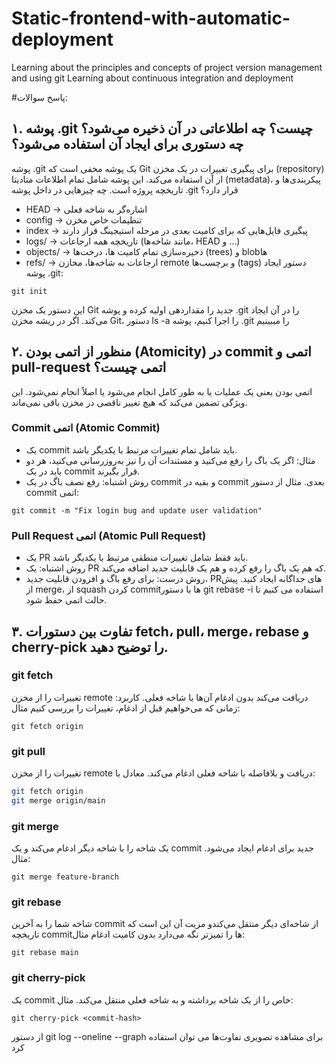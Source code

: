 # Static-frontend-with-automatic-deployment
Learning about the principles and concepts of project version management and using git Learning about continuous integration and deployment 

#پاسخ سوالات: 

## ۱. پوشه .git چیست؟ چه اطلاعاتی در آن ذخیره می‌شود؟ چه دستوری برای ایجاد آن استفاده می‌شود؟
پوشه .git یک پوشه مخفی است که Git برای پیگیری تغییرات در یک مخزن (repository) از آن استفاده می‌کند. این پوشه شامل تمام اطلاعات متادیتا (metadata)، پیکربندی‌ها و تاریخچه پروژه است.
چه چیزهایی در داخل پوشه .git قرار دارد؟
- HEAD → اشاره‌گر به شاخه فعلی
- config → تنظیمات خاص مخزن
- index → پیگیری فایل‌هایی که برای کامیت بعدی در مرحله استیجینگ قرار دارند
- logs/ → تاریخچه همه ارجاعات (مانند شاخه‌ها، HEAD و ...)
- objects/ → ذخیره‌سازی تمام کامیت ها، درخت‌ها (trees) و blobها
- refs/ → ارجاعات به شاخه‌ها، مخازن remote و برچسب‌ها (tags)
دستور ایجاد پوشه .git:

```
git init
```

این دستور یک مخزن Git جدید را مقداردهی اولیه کرده و پوشه .git را در آن ایجاد می‌کند.
اگر در ریشه مخزن Git، دستور ls -a را اجرا کنیم، پوشه .git را میبینیم

## ۲. منظور از اتمی بودن (Atomicity) در commit اتمی و pull-request اتمی چیست؟
اتمی بودن یعنی یک عملیات یا به طور کامل انجام می‌شود یا اصلاً انجام نمی‌شود. این ویژگی تضمین می‌کند که هیچ تغییر ناقصی در مخزن باقی نمی‌ماند.
### Commit اتمی (Atomic Commit)

- یک commit باید شامل تمام تغییرات مرتبط با یکدیگر باشد.
- مثال: اگر یک باگ را رفع می‌کنید و مستندات آن را نیز به‌روزرسانی می‌کنید، هر دو باید در یک commit قرار بگیرند.
- روش اشتباه: رفع نصف باگ در یک commit و بقیه در commit بعدی.
مثال از دستور commit اتمی:

```
git commit -m "Fix login bug and update user validation"
```

 ### Pull Request اتمی (Atomic Pull Request)
- یک PR باید فقط شامل تغییرات منطقی مرتبط با یکدیگر باشد.
- روش اشتباه: یک PR که هم یک باگ را رفع کرده و هم یک قابلیت جدید اضافه می‌کند.
- روش درست: برای رفع باگ و افزودن قابلیت جدید، PRهای جداگانه ایجاد کنید.
پیش از merge، از squash کردن commitها با دستور git rebase -i استفاده می کنیم تا حالت اتمی حفظ شود.

## ۳. تفاوت بین دستورات fetch، pull، merge، rebase و cherry-pick را توضیح دهید.
### git fetch
تغییرات را از مخزن remote دریافت می‌کند بدون ادغام آن‌ها با شاخه فعلی.
 کاربرد: زمانی که می‌خواهیم قبل از ادغام، تغییرات را بررسی کنیم
مثال:

```
git fetch origin
```


### git pull
تغییرات را از مخزن remote دریافت و بلافاصله با شاخه فعلی ادغام می‌کند.
 معادل با:

```sh
git fetch origin
git merge origin/main
```


### git merge
یک شاخه را با شاخه دیگر ادغام می‌کند و یک commit جدید برای ادغام ایجاد می‌شود.
 مثال:

```
git merge feature-branch
```

### git rebase
شاخه شما را به آخرین commit از شاخه‌ای دیگر منتقل می‌کندو مزیت آن این است که تاریخچه commitها را تمیزتر نگه می‌دارد بدون کامیت ادغام
 مثال:

```
git rebase main
```


### git cherry-pick
یک commit خاص را از یک شاخه برداشته و به شاخه فعلی منتقل می‌کند.
 مثال:

```
git cherry-pick <commit-hash>
```

 از دستور git log --oneline --graph برای مشاهده تصویری تفاوت‌ها می توان استفاده کرد

 




